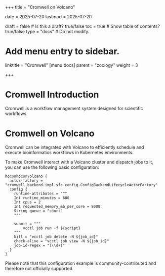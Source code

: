 +++
title =  "Cromwell on Volcano"

date = 2025-07-20
lastmod = 2025-07-20

draft = false  # Is this a draft? true/false
toc = true  # Show table of contents? true/false
type = "docs"  # Do not modify.

# Add menu entry to sidebar.
linktitle = "Cromwell"
[menu.docs]
  parent = "zoology"
  weight = 3

+++



# Cromwell Introduction

Cromwell is a workflow management system designed for scientific workflows.

# Cromwell on Volcano

Cromwell can be integrated with Volcano to efficiently schedule and execute bioinformatics workflows in Kubernetes environments.

To make Cromwell interact with a Volcano cluster and dispatch jobs to it, you can use the following basic configuration:

```hocon
hoconhoconVolcano {
  actor-factory = "cromwell.backend.impl.sfs.config.ConfigBackendLifecycleActorFactory"
  config {
    runtime-attributes = """
    Int runtime_minutes = 600
    Int cpus = 2
    Int requested_memory_mb_per_core = 8000
    String queue = "short"
    """

    submit = """
        vcctl job run -f ${script}
    """
    kill = "vcctl job delete -N ${job_id}"
    check-alive = "vcctl job view -N ${job_id}"
    job-id-regex = "(\\d+)"
  }
}
```

Please note that this configuration example is community-contributed and therefore not officially supported.